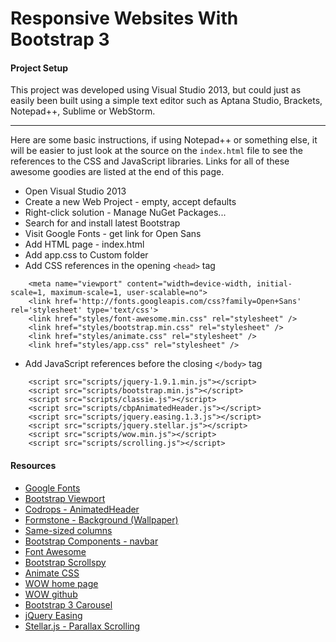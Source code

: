 # Responsive Websites With Bootstrap 3

#### Project Setup

This project was developed using Visual Studio 2013, but could just as easily been built using a simple text editor such as Aptana Studio, Brackets, Notepad++, Sublime or WebStorm.

***

Here are some basic instructions, if using Notepad++ or something else, it will be easier to just look at the source on the <code>index.html</code> file to see the references to the CSS and JavaScript libraries. Links
for all of these awesome goodies are listed at the end of this page.

* Open Visual Studio 2013
* Create a new Web Project - empty, accept defaults
* Right-click solution - Manage NuGet Packages...
* Search for and install latest Bootstrap
* Visit Google Fonts - get link for Open Sans
* Add HTML page - index.html
* Add app.css to Custom folder
* Add CSS references in the opening `<head>` tag

```
    <meta name="viewport" content="width=device-width, initial-scale=1, maximum-scale=1, user-scalable=no">
    <link href='http://fonts.googleapis.com/css?family=Open+Sans' rel='stylesheet' type='text/css'>
    <link href="styles/font-awesome.min.css" rel="stylesheet" />
    <link href="styles/bootstrap.min.css" rel="stylesheet" />
    <link href="styles/animate.css" rel="stylesheet" />
    <link href="styles/app.css" rel="stylesheet" />
```
	
* Add JavaScript references before the closing `</body>` tag 

```
    <script src="scripts/jquery-1.9.1.min.js"></script>
    <script src="scripts/bootstrap.min.js"></script>
    <script src="scripts/classie.js"></script>
    <script src="scripts/cbpAnimatedHeader.js"></script>
    <script src="scripts/jquery.easing.1.3.js"></script>
    <script src="scripts/jquery.stellar.js"></script>
    <script src="scripts/wow.min.js"></script>
    <script src="scripts/scrolling.js"></script>
```

#### Resources

* <a href="https://www.google.com/fonts#" target="_blank">Google Fonts</a>
* <a href="http://getbootstrap.com/css/" target="_blank">Bootstrap Viewport</a>
* <a href="https://github.com/codrops/AnimatedHeader" target="_blank">Codrops - AnimatedHeader</a>
* <a href="http://formstone.it/components/background/" target="_blank">Formstone - Background (Wallpaper)</a>
* <a href="http://www.minimit.com/articles/solutions-tutorials/bootstrap-3-responsive-columns-of-same-height" target="_blank">Same-sized columns</a>	
* <a href="http://getbootstrap.com/components/" target="_blank">Bootstrap Components - navbar</a>
* <a href="http://fortawesome.github.io/Font-Awesome/" target="_blank">Font Awesome</a>
* <a href="http://getbootstrap.com/javascript/#scrollspy" target="_blank">Bootstrap Scrollspy</a>
* <a href="http://daneden.github.io/animate.css/" target="_blank">Animate CSS</a>
* <a href="http://mynameismatthieu.com/WOW/index.html" target="_blank">WOW home page</a>
* <a href="https://github.com/matthieua/WOW" target="_blank">WOW github</a>
* <a href="http://getbootstrap.com/javascript/#carousel" target="_blank">Bootstrap 3 Carousel</a>
* <a href="http://gsgd.co.uk/sandbox/jquery/easing/" target="_blank">jQuery Easing</a>
* <a href="http://markdalgleish.com/projects/stellar.js/" target="_blank">Stellar.js -  Parallax Scrolling</a>
